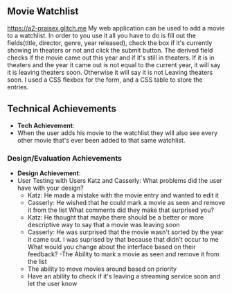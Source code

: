 ## Movie Watchlist
https://a2-praisex.glitch.me
My web application can be used to add a movie to a watchlist. In order to you use it all you have to do is fill out the fields(title, director, genre, year released), check the box if it's currently showing in theaters or not and click the submit button. The derived field checks if the movie came out this year and if it's still in theaters. If it is in theaters and the year it came out is not equal to the current year, it will say it is leaving theaters soon. Otherwise it will say it is not Leaving theaters soon. I used a CSS flexbox for the form, and a CSS table to store the entries.

## Technical Achievements
- **Tech Achievement**: 
- When the user adds his movie to the watchlist they will also see every other movie that's ever been added to that same watchlist.

### Design/Evaluation Achievements
- **Design Achievement**: 
- User Testing with Users Katz and Casserly:
    What problems did the user have with your design?
    - Katz: He made a mistake with the movie entry and wanted to edit it
    - Casserly: He wished that he could mark a movie as seen and remove it from the list
    What comments did they make that surprised you?
    - Katz: He thought that maybe there should be a better or more descriptive way to say that a movie was leaving soon
    - Casserly: He was surprised that the movie wasn't sorted by the year it came out. I was suprised by that because that didn't occur to me
    What would you change about the interface based on their feedback?
    -The Ability to mark a movie as seen and remove it from the list
    - The ability to move movies around based on priority
    - Have an ability to check if it's leaving a streaming service soon and let the user know

